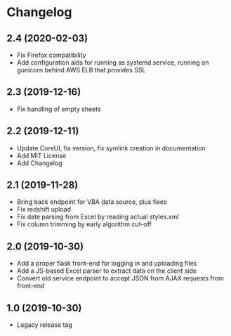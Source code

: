 # Changelog

## 2.4 (2020-02-03)

- Fix Firefox compatibility
- Add configuration aids for running as systemd service, running on gunicorn behind AWS ELB that provides SSL

## 2.3 (2019-12-16)

- Fix handling of empty sheets

## 2.2 (2019-12-11)

- Update CoreUI, fix version, fix symlink creation in documentation
- Add MIT License
- Add Changelog

## 2.1 (2019-11-28)

- Bring back endpoint for VBA data source, plus fixes
- Fix redshift upload
- Fix date parsing from Excel by reading actual styles.xml
- Fix column trimming by early algorithm cut-off

## 2.0 (2019-10-30)

- Add a proper flask front-end for logging in and uploading files
- Add a JS-based Excel parser to extract data on the client side
- Convert old service endpoint to accept JSON from AJAX requests from front-end

## 1.0 (2019-10-30)

- Legacy release tag
